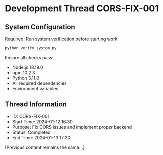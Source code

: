 # Development Thread CORS-FIX-001

## System Configuration
Required: Run system verification before starting work
```bash
python verify_system.py
```

Ensure all checks pass:
- Node.js 18.19.0
- npm 10.2.3
- Python 3.11.0
- All required dependencies
- Environment variables

## Thread Information
- ID: CORS-FIX-001
- Start Time: 2024-01-12 16:30
- Purpose: Fix CORS issues and implement proper backend
- Status: Completed
- End Time: 2024-01-13 17:30

[Previous content remains the same...]